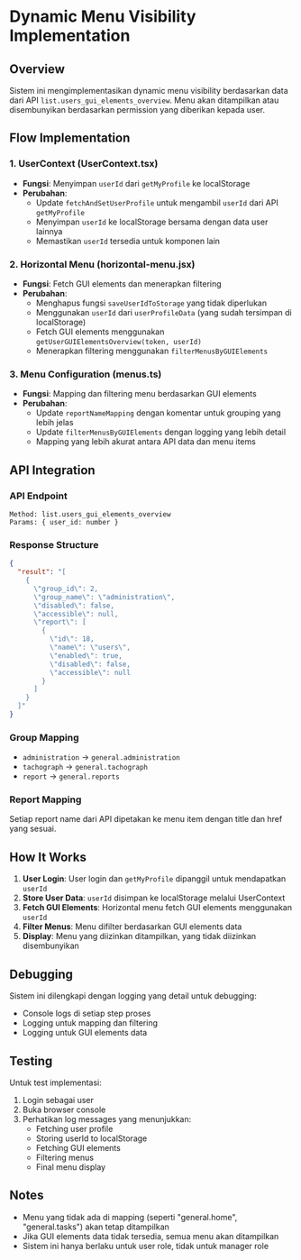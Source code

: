 # Dynamic Menu Visibility Implementation

## Overview
Sistem ini mengimplementasikan dynamic menu visibility berdasarkan data dari API `list.users_gui_elements_overview`. Menu akan ditampilkan atau disembunyikan berdasarkan permission yang diberikan kepada user.

## Flow Implementation

### 1. UserContext (UserContext.tsx)
- **Fungsi**: Menyimpan `userId` dari `getMyProfile` ke localStorage
- **Perubahan**: 
  - Update `fetchAndSetUserProfile` untuk mengambil `userId` dari API `getMyProfile`
  - Menyimpan `userId` ke localStorage bersama dengan data user lainnya
  - Memastikan `userId` tersedia untuk komponen lain

### 2. Horizontal Menu (horizontal-menu.jsx)
- **Fungsi**: Fetch GUI elements dan menerapkan filtering
- **Perubahan**:
  - Menghapus fungsi `saveUserIdToStorage` yang tidak diperlukan
  - Menggunakan `userId` dari `userProfileData` (yang sudah tersimpan di localStorage)
  - Fetch GUI elements menggunakan `getUserGUIElementsOverview(token, userId)`
  - Menerapkan filtering menggunakan `filterMenusByGUIElements`

### 3. Menu Configuration (menus.ts)
- **Fungsi**: Mapping dan filtering menu berdasarkan GUI elements
- **Perubahan**:
  - Update `reportNameMapping` dengan komentar untuk grouping yang lebih jelas
  - Update `filterMenusByGUIElements` dengan logging yang lebih detail
  - Mapping yang lebih akurat antara API data dan menu items

## API Integration

### API Endpoint
```
Method: list.users_gui_elements_overview
Params: { user_id: number }
```

### Response Structure
```json
{
  "result": "[
    {
      \"group_id\": 2,
      \"group_name\": \"administration\",
      \"disabled\": false,
      \"accessible\": null,
      \"report\": [
        {
          \"id\": 18,
          \"name\": \"users\",
          \"enabled\": true,
          \"disabled\": false,
          \"accessible\": null
        }
      ]
    }
  ]"
}
```

### Group Mapping
- `administration` → `general.administration`
- `tachograph` → `general.tachograph`
- `report` → `general.reports`

### Report Mapping
Setiap report name dari API dipetakan ke menu item dengan title dan href yang sesuai.

## How It Works

1. **User Login**: User login dan `getMyProfile` dipanggil untuk mendapatkan `userId`
2. **Store User Data**: `userId` disimpan ke localStorage melalui UserContext
3. **Fetch GUI Elements**: Horizontal menu fetch GUI elements menggunakan `userId`
4. **Filter Menus**: Menu difilter berdasarkan GUI elements data
5. **Display**: Menu yang diizinkan ditampilkan, yang tidak diizinkan disembunyikan

## Debugging

Sistem ini dilengkapi dengan logging yang detail untuk debugging:
- Console logs di setiap step proses
- Logging untuk mapping dan filtering
- Logging untuk GUI elements data

## Testing

Untuk test implementasi:
1. Login sebagai user
2. Buka browser console
3. Perhatikan log messages yang menunjukkan:
   - Fetching user profile
   - Storing userId to localStorage
   - Fetching GUI elements
   - Filtering menus
   - Final menu display

## Notes

- Menu yang tidak ada di mapping (seperti "general.home", "general.tasks") akan tetap ditampilkan
- Jika GUI elements data tidak tersedia, semua menu akan ditampilkan
- Sistem ini hanya berlaku untuk user role, tidak untuk manager role
